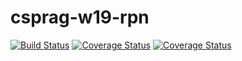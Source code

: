 # csprag-w19-rpn
[![Build Status](https://travis-ci.org/katie-knister/csprag-w19-rpn.svg?branch=master)](https://travis-ci.org/katie-knister/csprag-w19-rpn) [![Coverage Status](https://coveralls.io/repos/github/katie-knister/csprag-w19-rpn/badge.svg?branch=master)](https://coveralls.io/github/katie-knister/csprag-w19-rpn?branch=master)
[![Coverage Status](https://coveralls.io/repos/github/katie-knister/csprag-w19-rpn/badge.svg?branch=master)](https://coveralls.io/github/katie-knister/csprag-w19-rpn?branch=master)
